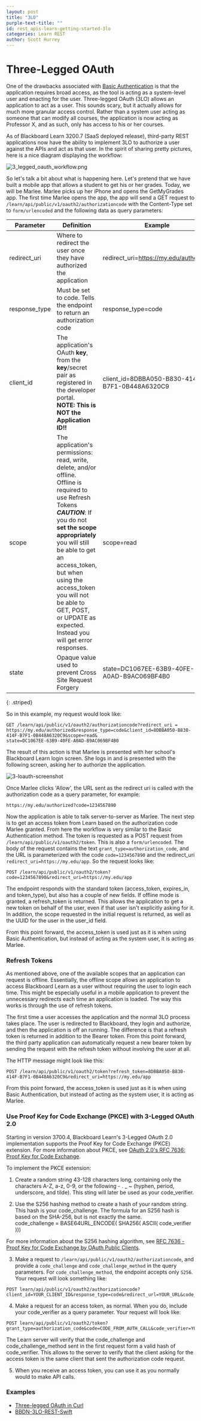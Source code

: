 ```yaml
---
layout: post
title: "3LO"
purple-text-title: ""
id: rest_apis-learn-getting-started-3lo
categories: Learn REST
author: Scott Hurrey
---
```


# Three-Legged OAuth

One of the drawbacks associated with [Basic Authentication](basic-authentication) is that the application requires broad access, as the tool
is acting as a system-level user and enacting for the user. Three-legged OAuth
(3LO) allows an application to act as a user. This sounds scary, but it
actually allows for much more granular access control. Rather than a system
user acting as someone that can modify all courses, the application is now
acting as Professor X, and as such, only has access to his or her courses.

As of Blackboard Learn 3200.7 (SaaS deployed release), third-party REST
applications now have the ability to implement 3LO to authorize a user against
the APIs and act as that user. In the spirit of sharing pretty pictures, here
is a nice diagram displaying the workflow:

![3_legged_oauth_workflow.png](/assets/img/3loworkflow.png)

So let's talk a bit about what is happening here. Let's pretend that we have
built a mobile app that allows a student to get his or her grades. Today, we
will be Marlee. Marlee picks up her iPhone and opens the GetMyGrades app. The
first time Marlee opens the app, the app will send a GET request to
`/learn/api/public/v1/oauth2/authorizationcode` with the Content-Type set to
`form/urlencoded` and the following data as query parameters:

| Parameter     | Definition                                                                                                                                                                                                                                                                                                                                                          | Example                                        |
| ------------- | ------------------------------------------------------------------------------------------------------------------------------------------------------------------------------------------------------------------------------------------------------------------------------------------------------------------------------------------------------------------- | ---------------------------------------------- |
| redirect_uri  | Where to redirect the user once they have authorized the application                                                                                                                                                                                                                                                                                                | redirect_uri=https://my.edu/authorized         |
| response_type | Must be set to code. Tells the endpoint to return an authorization code                                                                                                                                                                                                                                                                                             | response_type=code                             |
| client_id     | The application's OAuth **key**, from the **key**/secret pair as registered in the developer portal.<br />**NOTE: This is NOT the Application ID!!**                                                                                                                                                                                                                | client_id=8DBBA050-B830-414F-B7F1-0B448A6320C9 |
| scope         | The application's permissions: read, write, delete, and/or offline.<br />Offline is required to use Refresh Tokens<br />_**CAUTION**_: If you do not **set the scope appropriately** you will still be able to get an access_token, but when using the access_token you will not be able to GET, POST, or UPDATE as expected. Instead you will get error responses. | scope=read                                     |
| state         | Opaque value used to prevent Cross Site Request Forgery                                                                                                                                                                                                                                                                                                             | state=DC1067EE-63B9-40FE-A0AD-B9AC069BF4B0     |

{: .striped}

So in this example, my request would look like:

```shell
GET /learn/api/public/v1/oauth2/authorizationcode?redirect_uri =
https://my.edu/authorized&response_type=code&client_id=8DBBA050-B830-414F-B7F1-0B448A6320C9&scope=read&
state=DC1067EE-63B9-40FE-A0AD-B9AC069BF4B0
```

The result of this action is that Marlee is presented with her school's
Blackboard Learn login screen. She logs in and is presented with the following
screen, asking her to authorize the application.

![3-loauth-screenshot](/assets/img/3loauthscreenshot.png)

Once Marlee clicks 'Allow', the URL sent as the redirect uri is called with
the authorization code as a query parameter, for example:

```
https://my.edu/authorized?code=1234567890
```

Now the application is able to talk server-to-server as Marlee. The next step
is to get an access token from Learn based on the authorization code Marlee
granted. From here the workflow is very similar to the Basic Authentication
method. The token is requested as a POST request from
`/learn/api/public/v1/oauth2/token`. This is also a `form/urlencoded`. The body of
the request contains the text `grant_type=authorization_code`, and the URL is
parameterized with the code `code=1234567890` and the redirect_uri
`redirect_uri=https://my.edu/app`. So the request looks like:

```
POST /learn/api/public/v1/oauth2/token?code=1234567890&redirect_uri=https://my.edu/app
```

The endpoint responds with the standard token (access_token, expires_in, and
token_type), but also has a couple of new fields. If offline mode is granted,
a refresh_token is returned. This allows the application to get a new token on
behalf of the user, even if that user isn't explicitly asking for it. In
addition, the scope requested in the initial request is returned, as well as
the UUID for the user in the user_id field.

From this point forward, the access_token is used just as it is when using
Basic Authentication, but instead of acting as the system user, it is acting
as Marlee.

### Refresh Tokens

As mentioned above, one of the available scopes that an application can
request is offline. Essentially, the offline scope allows an application to
access Blackboard Learn as a user without requiring the user to login each
time. This might be especially useful in a mobile application to prevent the
unnecessary redirects each time an application is loaded. The way this works
is through the use of refresh tokens.

The first time a user accesses the application and the normal 3LO process
takes place. The user is redirected to Blackboard, they login and authorize,
and then the application is off an running. The difference is that a refresh
token is returned in addition to the Bearer token. From this point forward,
the third party application can automatically request a new bearer token by
sending the request with the refresh token without involving the user at all.

The HTTP message might look like this:

```
POST /learn/api/public/v1/oauth2/token?refresh_token=8DBBA050-B830-414F-B7F1-0B448A6320C9&redirect_uri=https://my.edu/app
```

From this point forward, the access_token is used just as it is when using
Basic Authentication, but instead of acting as the system user, it is acting
as Marlee.

### Use Proof Key for Code Exchange (PKCE) with 3-Legged OAuth 2.0

Starting in version 3700.4, Blackboard Learn's 3-Legged OAuth 2.0
implementation supports the Proof Key for Code Exchange (PKCE) extension. For
more information about PKCE, see [OAuth 2.0's RFC 7636: Proof Key for Code Exchange](https://oauth.net/2/pkce).

To implement the PKCE extension:

1. Create a random string 43-128 characters long, containing only the characters A-Z, a-z, 0-9, or the following - . \_ ~ (hyphen, period, underscore, and tilde). This sting will later be used as your code_verifier.

2. Use the S256 hashing method to create a hash of your random string. This hash is your code_challenge. The formula for an S256 hash is based on the SHA-256, but is not exactly the same.  
   code_challenge = BASE64URL_ENCODE( SHA256( ASCII( code_verifier )))

For more information about the S256 hashing algorithm, see [RFC 7636 - Proof Key for Code Exchange by OAuth Public Clients](https://tools.ietf.org/html/rfc7636%23section-4.2).

3. Make a request to `/learn/api/public/v1/oauth2/authorizationcode`, and provide a `code_challenge` and `code_challenge_method` in the query parameters. For `code_challenge_method`, the endpoint accepts only `S256`. Your request will look something like:

```
POST learn/api/public/v1/oauth2/authorizationcode?client_id=YOUR_CLIENT_ID&response_type=code&redirect_url=YOUR_URL&code_challenge=YOUR_CODE_CHALLENGE&code_challenge_method=S256
```

4. Make a request for an access token, as normal. When you do, include your code_verifier as a query parameter. Your request will look like:

```
POST learn/api/public/v1/oauth2/token?grant_type=authorization_code&code=CODE_FROM_AUTH_CALL&code_verifier=YOUR_CODE_VERIFIER
```

The Learn server will verify that the code_challenge and code_challenge_method
sent in the first request form a valid hash of code_verifier. This allows to
the server to verify that the client asking for the access token is the same
client that sent the authorization code request.

5. When you receive an access token, you can use it as you normally would to make API calls.

### Examples

- [Three-legged OAuth in Curl](/learn/rest/examples/curl-demo)
- [BBDN-3LO-REST-Swift](https://github.com/blackboard/BBDN-3LO-REST-Swift)
